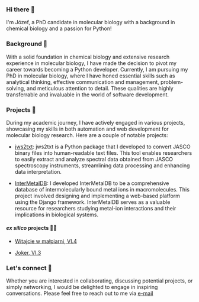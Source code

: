 ### Hi there 👋

I'm Józef, a PhD candidate in molecular biology with a background in chemical biology and a passion for Python!

### Background 💭

With a solid foundation in chemical biology and extensive research experience in molecular biology, I have made the decision to pivot my career towards becoming a Python developer. Currently, I am pursuing my PhD in molecular biology, where I have honed essential skills such as analytical thinking, effective communication and management, problem-solving, and meticulous attention to detail. These qualities are highly transferrable and invaluable in the world of software development.

### Projects 👷
During my academic journey, I have actively engaged in various projects, showcasing my skills in both automation and web development for molecular biology research. Here are a couple of notable projects:

 - [jws2txt](https://pypi.org/project/jws2txt/): jws2txt is a Python package that I developed to convert JASCO binary files into human-readable text files. This tool enables researchers to easily extract and analyze spectral data obtained from JASCO spectroscopy instruments, streamlining data processing and enhancing data interpretation.

 - [InterMetalDB](https://intermetaldb.biotech.uni.wroc.pl/): I developed InterMetalDB to be a comprehensive database of intermolecularly bound metal ions in macromolecules. This project involved designing and implementing a web-based platform using the Django framework. InterMetalDB serves as a valuable resource for researchers studying metal-ion interactions and their implications in biological systems.

#### _ex silico_ projects 🧗‍♂️
 - [Witajcie w małpiarni, VI.4](https://topo.portalgorski.pl/droga,9935,T%C4%99pa-i-Ptak,Witajcie-w-ma%C5%82piarni)

 - [Joker, VI.3](https://topo.portalgorski.pl/droga,12336,Joker,Abstrakcja)

### Let's connect 🔌
Whether you are interested in collaborating, discussing potential projects, or simply networking, I would be delighted to engage in inspiring conversations. Please feel free to reach out to me via [e-mail](jozeftran@gmail.com)

<!--
**jzftran/jzftran** is a ✨ _special_ ✨ repository because its `README.md` (this file) appears on your GitHub profile.

Here are some ideas to get you started:

- 🔭 I’m currently working on ...
- 🌱 I’m currently learning ...
- 👯 I’m looking to collaborate on ...
- 🤔 I’m looking for help with ...
- 💬 Ask me about ...
- 📫 How to reach me: ...
- 😄 Pronouns: ...
- ⚡ Fun fact: ...
-->
